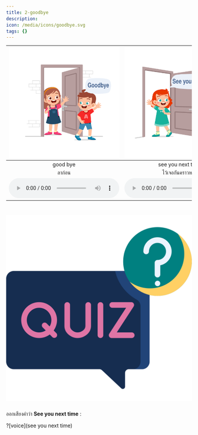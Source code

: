 ```yaml
---
title: 2-goodbye
description: 
icon: /media/icons/goodbye.svg
tags: {}
---
```


<div class="carrousel">


|![](/media/img/goodbye/goodbye.svg)|![](/media/img/goodbye/see&#x20;you&#x20;next&#x20;time.svg)|
| :----: | :----: |
|good bye|see you next time|
| ลาก่อน| ไว้เจอกันคราวหน้า|
|![](/media/audio/good&#x20;bye.mp3)|![](/media/audio/see&#x20;you&#x20;next&#x20;time.mp3)|

</div>



# ![icon](/media/icons/quiz.svg) 

ออกเสียงคำว่า **See you next time** :

?[voice](see you next time)